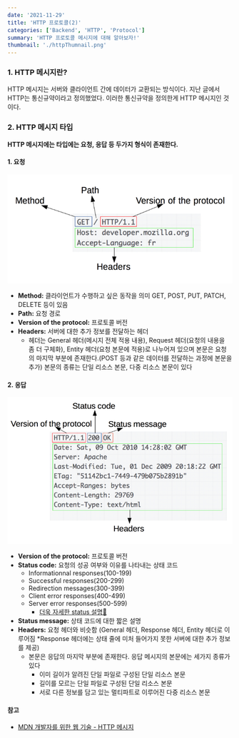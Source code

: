 ```yaml
---
date: '2021-11-29'
title: 'HTTP 프로토콜(2)'
categories: ['Backend', 'HTTP', 'Protocol']
summary: 'HTTP 프로토콜 메시지에 대해 알아보자!'
thumbnail: './httpThumnail.png'
---
```


### 1. HTTP 메시지란?

HTTP 메시지는 서버와 클라이언트 간에 데이터가 교환되는 방식이다. 지난 글에서 HTTP는 통신규약이라고 정의했었다.
이러한 통신규약을 정의한게 HTTP 메시지인 것이다.

### 2. HTTP 메시지 타입

**HTTP 메시지에는 타입에는 요청, 응답 등 두가지 형식이 존재한다.**

#### 1. 요청

<img src="./HTTP_Request.png"></img>

- **Method:** 클라이언트가 수행하고 싶은 동작을 의미 GET, POST, PUT, PATCH, DELETE 등이 있음
- **Path:** 요청 경로
- **Version of the protocol:** 프로토콜 버전
- **Headers:** 서버에 대한 추가 정보를 전달하는 헤더
  - 헤더는 General 헤더(메시지 전체 적용 내용), Request 헤더(요청의 내용을 좀 더 구체화), Entity 헤더(요청 본문에 적용)로 나누어져 있으며
    본문은 요청의 마지막 부분에 존재한다.(POST 등과 같은 데이터를 전달하는 과정에 본문을 추가) 본문의 종류는 단일 리소스 본문, 다중 리소스 본문이 있다

#### 2. 응답

<img src="./HTTP_Response.png"></img>

- **Version of the protocol:** 프로토콜 버전
- **Status code:** 요청의 성공 여부와 이유를 나타내는 상태 코드
  - Informationnal responses(100-199)
  - Successful responses(200-299)
  - Redirection messages(300-399)
  - Client error responses(400-499)
  - Server error responses(500-599)
    - [더욱 자세한 status 설명🚀](https://developer.mozilla.org/en-US/docs/Web/HTTP/Status)
- **Status message:** 상태 코드에 대한 짧은 설명
- **Headers:** 요청 헤더와 비슷함 (General 헤더, Response 헤더, Entity 헤더로 이루어짐 \*Response 헤더에는 상태 줄에 미처 들어가지 못한 서버에 대한 추가 정보를 제공)
  - 본문은 응답의 마지막 부분에 존재한다. 응답 메시지의 본문에는 세가지 종류가 있다
    - 이미 길이가 알려진 단일 파일로 구성된 단일 리소스 본문
    - 길이를 모르는 단일 파일로 구성된 단일 리소스 본문
    - 서로 다른 정보를 담고 있는 멀티파트로 이루어진 다중 리소스 본문

#### 참고

- [MDN 개발자를 위한 웹 기술 - HTTP 메시지](https://developer.mozilla.org/en-US/docs/Web/HTTP/Status)
